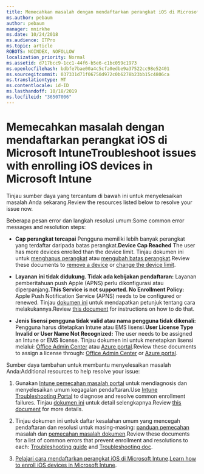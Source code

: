 ```yaml
---
title: Memecahkan masalah dengan mendaftarkan perangkat iOS di Microsoft Intune
ms.author: pebaum
author: pebaum
manager: mnirkhe
ms.date: 10/24/2018
ms.audience: ITPro
ms.topic: article
ROBOTS: NOINDEX, NOFOLLOW
localization_priority: Normal
ms.assetid: d717bcc9-1cc1-44f6-b5e6-c1bc059c1973
ms.openlocfilehash: bdbfe7bae00a4c5cfa0edbe9a37522cc98e52401
ms.sourcegitcommit: 037331d71f06750d972c0b6278b23bb15c4806ca
ms.translationtype: MT
ms.contentlocale: id-ID
ms.lasthandoff: 10/18/2019
ms.locfileid: "36507006"
---
```

# <a name="troubleshoot-issues-with-enrolling-ios-devices-in-microsoft-intune"></a><span data-ttu-id="bc6db-102">Memecahkan masalah dengan mendaftarkan perangkat iOS di Microsoft Intune</span><span class="sxs-lookup"><span data-stu-id="bc6db-102">Troubleshoot issues with enrolling iOS devices in Microsoft Intune</span></span>

<span data-ttu-id="bc6db-103">Tinjau sumber daya yang tercantum di bawah ini untuk menyelesaikan masalah Anda sekarang.</span><span class="sxs-lookup"><span data-stu-id="bc6db-103">Review the resources listed below to resolve your issue now.</span></span> 
  
<span data-ttu-id="bc6db-104">Beberapa pesan error dan langkah resolusi umum:</span><span class="sxs-lookup"><span data-stu-id="bc6db-104">Some common error messages and resolution steps:</span></span>
  
- <span data-ttu-id="bc6db-105">**Cap perangkat tercapai** Pengguna memiliki lebih banyak perangkat yang terdaftar daripada batas perangkat.</span><span class="sxs-lookup"><span data-stu-id="bc6db-105">**Device Cap Reached** The user has more devices enrolled than the device limit.</span></span> <span data-ttu-id="bc6db-106">Tinjau dokumen ini untuk [menghapus perangkat](https://docs.microsoft.com/intune/devices-wipe) atau [mengubah batas perangkat](https://docs.microsoft.com/intune/enrollment-restrictions-set#set-device-limit-restrictions).</span><span class="sxs-lookup"><span data-stu-id="bc6db-106">Review these documents to [remove a device](https://docs.microsoft.com/intune/devices-wipe) or [change the device limit](https://docs.microsoft.com/intune/enrollment-restrictions-set#set-device-limit-restrictions).</span></span>
    
- <span data-ttu-id="bc6db-107">**Layanan ini tidak didukung. Tidak ada kebijakan pendaftaran:** Layanan pemberitahuan push Apple (APNS) perlu dikonfigurasi atau diperpanjang.</span><span class="sxs-lookup"><span data-stu-id="bc6db-107">**This Service is not supported. No Enrollment Policy:** Apple Push Notification Service (APNS) needs to be configured or renewed.</span></span> <span data-ttu-id="bc6db-108">Tinjau [dokumen ini](https://docs.microsoft.com/intune/apple-mdm-push-certificate-get) untuk mendapatkan petunjuk tentang cara melakukannya.</span><span class="sxs-lookup"><span data-stu-id="bc6db-108">Review [this document](https://docs.microsoft.com/intune/apple-mdm-push-certificate-get) for instructions on how to do that.</span></span> 
    
- <span data-ttu-id="bc6db-109">**Jenis lisensi pengguna tidak valid atau nama pengguna tidak dikenali:** Pengguna harus ditetapkan Intune atau EMS lisensi.</span><span class="sxs-lookup"><span data-stu-id="bc6db-109">**User License Type Invalid or User Name Not Recognized:** The user needs to be assigned an Intune or EMS license.</span></span> <span data-ttu-id="bc6db-110">Tinjau dokumen ini untuk menetapkan lisensi melalui: [Office Admin Center](https://docs.microsoft.com/intune/licenses-assign) atau [Azure portal](https://docs.microsoft.com/azure/active-directory/license-users-groups).</span><span class="sxs-lookup"><span data-stu-id="bc6db-110">Review these documents to assign a license through: [Office Admin Center](https://docs.microsoft.com/intune/licenses-assign) or [Azure portal](https://docs.microsoft.com/azure/active-directory/license-users-groups).</span></span>
    
<span data-ttu-id="bc6db-111">Sumber daya tambahan untuk membantu menyelesaikan masalah Anda:</span><span class="sxs-lookup"><span data-stu-id="bc6db-111">Additional resources to help resolve your issue:</span></span>
  
1. <span data-ttu-id="bc6db-112">Gunakan [Intune pemecahan masalah portal](https://devicemanagement.microsoft.com/#blade/Microsoft_Intune_DeviceSettings/TroubleshootBlade) untuk mendiagnosis dan menyelesaikan umum kegagalan pendaftaran.</span><span class="sxs-lookup"><span data-stu-id="bc6db-112">Use [Intune Troubleshooting Portal](https://devicemanagement.microsoft.com/#blade/Microsoft_Intune_DeviceSettings/TroubleshootBlade) to diagnose and resolve common enrollment failures.</span></span> <span data-ttu-id="bc6db-113">Tinjau [dokumen ini](https://docs.microsoft.com/intune/help-desk-operators) untuk detail selengkapnya.</span><span class="sxs-lookup"><span data-stu-id="bc6db-113">Review [this document](https://docs.microsoft.com/intune/help-desk-operators) for more details.</span></span> 
    
2. <span data-ttu-id="bc6db-114">Tinjau dokumen ini untuk daftar kesalahan umum yang mencegah pendaftaran dan resolusi untuk masing-masing: [panduan pemecahan](https://support.microsoft.com/help/4039809/troubleshooting-ios-device-enrollment-in-intune) masalah dan [pemecahan masalah dokumen](https://docs.microsoft.com/intune-classic/troubleshoot/troubleshoot-device-enrollment-in-intune).</span><span class="sxs-lookup"><span data-stu-id="bc6db-114">Review these documents for a list of common errors that prevent enrollment and resolutions to each: [Troubleshooting guide](https://support.microsoft.com/help/4039809/troubleshooting-ios-device-enrollment-in-intune) and [Troubleshooting doc](https://docs.microsoft.com/intune-classic/troubleshoot/troubleshoot-device-enrollment-in-intune).</span></span>
    
3. <span data-ttu-id="bc6db-115">[Pelajari cara mendaftarkan perangkat iOS di Microsoft Intune](https://docs.microsoft.com/intune/ios-enroll).</span><span class="sxs-lookup"><span data-stu-id="bc6db-115">[Learn how to enroll iOS devices in Microsoft Intune](https://docs.microsoft.com/intune/ios-enroll).</span></span>
    

